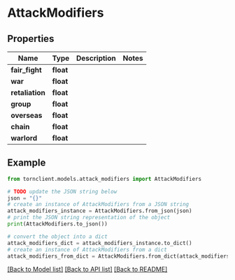 # AttackModifiers


## Properties

Name | Type | Description | Notes
------------ | ------------- | ------------- | -------------
**fair_fight** | **float** |  | 
**war** | **float** |  | 
**retaliation** | **float** |  | 
**group** | **float** |  | 
**overseas** | **float** |  | 
**chain** | **float** |  | 
**warlord** | **float** |  | 

## Example

```python
from tornclient.models.attack_modifiers import AttackModifiers

# TODO update the JSON string below
json = "{}"
# create an instance of AttackModifiers from a JSON string
attack_modifiers_instance = AttackModifiers.from_json(json)
# print the JSON string representation of the object
print(AttackModifiers.to_json())

# convert the object into a dict
attack_modifiers_dict = attack_modifiers_instance.to_dict()
# create an instance of AttackModifiers from a dict
attack_modifiers_from_dict = AttackModifiers.from_dict(attack_modifiers_dict)
```
[[Back to Model list]](../README.md#documentation-for-models) [[Back to API list]](../README.md#documentation-for-api-endpoints) [[Back to README]](../README.md)


